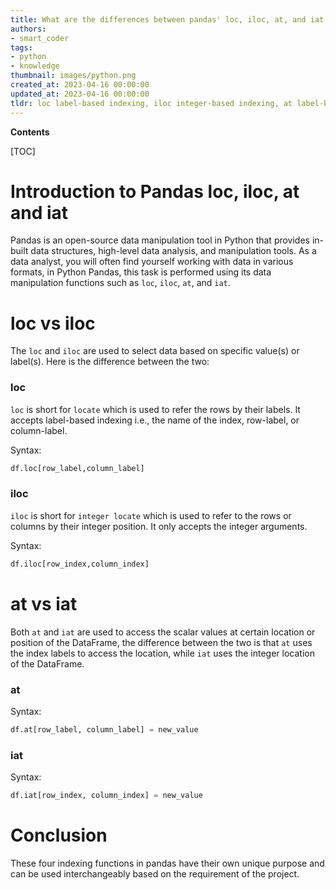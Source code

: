 ```yaml
---
title: What are the differences between pandas' loc, iloc, at, and iat functions?
authors:
- smart_coder
tags:
- python
- knowledge
thumbnail: images/python.png
created_at: 2023-04-16 00:00:00
updated_at: 2023-04-16 00:00:00
tldr: loc label-based indexing, iloc integer-based indexing, at label-based scalar access, and iat integer-based scalar access are four methods to access and manipulate data in pandas dataframes and series in Python.
---
```


**Contents**

[TOC]

# Introduction to Pandas loc, iloc, at and iat

Pandas is an open-source data manipulation tool in Python that provides in-built data structures, high-level data analysis, and manipulation tools. As a data analyst, you will often find yourself working with data in various formats, in Python Pandas, this task is performed using its data manipulation functions such as `loc`, `iloc`, `at`, and `iat`.

# loc vs iloc

The `loc` and `iloc` are used to select data based on specific value(s) or label(s). Here is the difference between the two:

### loc
`loc` is short for `locate` which is used to refer the rows by their labels. It accepts label-based indexing i.e., the name of the index, row-label, or column-label.

Syntax: 

```python
df.loc[row_label,column_label]
```

### iloc 
`iloc` is short for `integer locate` which is used to refer to the rows or columns by their integer position. It only accepts the integer arguments.

Syntax:

```python
df.iloc[row_index,column_index]
```

# at vs iat

Both `at` and `iat` are used to access the scalar values at certain location or position of the DataFrame, the difference between the two is that `at` uses the index labels to access the location, while `iat` uses the integer location of the DataFrame.

### at

Syntax:

```python
df.at[row_label, column_label] = new_value
```

### iat

Syntax:

```python
df.iat[row_index, column_index] = new_value
```

# Conclusion

These four indexing functions in pandas have their own unique purpose and can be used interchangeably based on the requirement of the project.
